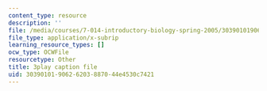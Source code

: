 ```yaml
---
content_type: resource
description: ''
file: /media/courses/7-014-introductory-biology-spring-2005/3039010190626203887044e4530c7421_SGHx6jKvxr8.srt
file_type: application/x-subrip
learning_resource_types: []
ocw_type: OCWFile
resourcetype: Other
title: 3play caption file
uid: 30390101-9062-6203-8870-44e4530c7421
---
```

